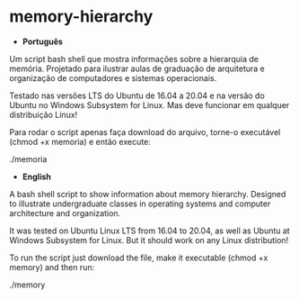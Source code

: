 # memory-hierarchy

* **Português**

Um script bash shell que mostra informações sobre a hierarquia de memória. Projetado para ilustrar aulas de graduação de arquitetura e organização de computadores e sistemas operacionais.

Testado nas versões LTS do Ubuntu de 16.04 a 20.04 e na versão do Ubuntu no Windows Subsystem for Linux. Mas deve funcionar em qualquer distribuição Linux!

Para rodar o script apenas faça download do arquivo, torne-o executável (chmod +x memoria) e então execute:

./memoria


* **English**

A bash shell script to show information about memory hierarchy. Designed to illustrate undergraduate classes in operating systems and computer architecture and organization.

It was tested on Ubuntu Linux LTS from 16.04 to 20.04, as well as Ubuntu at Windows Subsystem for Linux. But it should work on any Linux distribution!

To run the script just download the file, make it executable (chmod +x memory) and then run:

./memory
